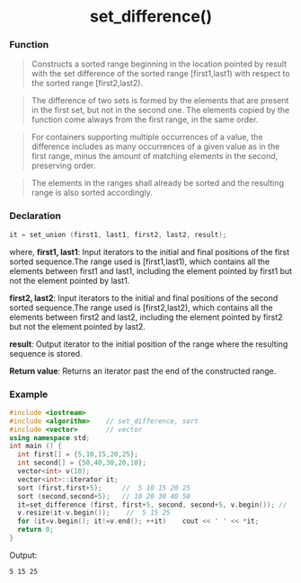 <h1 align="center"> set_difference() </h1>

<h3> Function </h3>

> Constructs a sorted range beginning in the location pointed by result with the set difference of the sorted range [first1,last1) with respect to the sorted range [first2,last2).

>The difference of two sets is formed by the elements that are present in the first set, but not in the second one. The elements copied by the function come always from the first range, in the same order.

>For containers supporting multiple occurrences of a value, the difference includes as many occurrences of a given value as in the first range, minus the amount of matching elements in the second, preserving order.

>The elements in the ranges shall already be sorted and the resulting range is also sorted accordingly.

<h3> Declaration </h3>

```cpp
it = set_union (first1, last1, first2, last2, result);
```
where,
**first1, last1**:
Input iterators to the initial and final positions of the first sorted sequence.The range used is [first1,last1), which contains all the elements between first1 and last1, including the element pointed by first1 but not the element pointed by last1.

**first2, last2**:
Input iterators to the initial and final positions of the second sorted sequence.The range used is [first2,last2), which contains all the elements between first2 and last2, including the element pointed by first2 but not the element pointed by last2.

**result**:
Output iterator to the initial position of the range where the resulting sequence is stored.

**Return value**:
Returns an iterator past the end of the constructed range.


<h3> Example </h3>

```cpp
#include <iostream>    
#include <algorithm>    // set_difference, sort
#include <vector>       // vector
using namespace std;
int main () {
  int first[] = {5,10,15,20,25};
  int second[] = {50,40,30,20,10};
  vector<int> v(10);
  vector<int>::iterator it;
  sort (first,first+5);     //  5 10 15 20 25
  sort (second,second+5);   // 10 20 30 40 50
  it=set_difference (first, first+5, second, second+5, v.begin()); //  5 15 25  0  0  0  0  0  0  0
  v.resize(it-v.begin());    //  5 15 25
  for (it=v.begin(); it!=v.end(); ++it)    cout << ' ' << *it;
  return 0;
}
```
Output:
```
5 15 25
```
